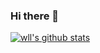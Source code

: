 ### Hi there 👋

[![wll's github stats](https://github-readme-stats.vercel.app/api?username=wllqwzx&show_icons=true&include_all_commits=true&&count_private=true)](https://github.com/anuraghazra/github-readme-stats)

<!--
**wllqwzx/wllqwzx** is a ✨ _special_ ✨ repository because its `README.md` (this file) appears on your GitHub profile.

Here are some ideas to get you started:

- 🔭 I’m currently working on ...
- 🌱 I’m currently learning ...
- 👯 I’m looking to collaborate on ...
- 🤔 I’m looking for help with ...
- 💬 Ask me about ...
- 📫 How to reach me: ...
- 😄 Pronouns: ...
- ⚡ Fun fact: ...
-->
